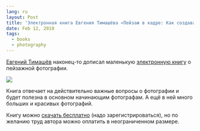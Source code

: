 ```yaml
---
lang: ru
layout: Post
title: 'Электронная книга Евгения Тимашёва «Пейзаж в кадре: Как создавать хорошие фотографии, не тратя деньги на оборудование»'
date: Feb 12, 2010
tags:
  - books
  - photography
---
```


[Евгений Тимашёв](http://rezus.livejournal.com/) наконец-то дописал маленькую [электронную книгу](http://www.fotografia.com.ua/books/) о пейзажной фотографии.

![](/images/blog/rezus-ebook.jpg)

Книга отвечает на действительно важные вопросы о фотографии и будет полезна в основном начинающим фотографам. А ещё в ней много больших и красивых фотографий.

Книгу можно [скачать бесплатно](http://e-timashov.kroogi.ru/content/show/604216) (надо зарегистрироваться), но по желанию труд автора можно оплатить в неограниченном размере.
